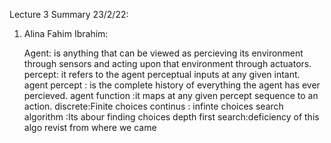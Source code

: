 Lecture 3 Summary   23/2/22:
  1. Alina Fahim Ibrahim:


      Agent: is anything that can be viewed as percieving its environment through sensors and acting upon that environment through actuators.
      percept: it refers to the agent perceptual inputs at any given intant.
      agent percept : is the complete history of everything the agent has ever percieved.
      agent function :it maps at any given percept sequence to an action.
      discrete:Finite choices
      continus : infinte choices
      search algorithm :Its abour finding choices
      depth first search:deficiency of this algo revist from where we came
      
